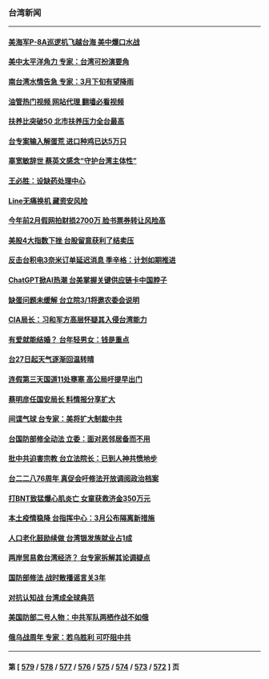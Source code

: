 ### 台湾新闻
---
#### [美海军P-8A巡逻机飞越台海 美中爆口水战](../../pages/ncid1349361/n13939498.md?02280845) 
#### [美中太平洋角力 专家：台湾可扮演要角](../../pages/ncid1349361/n13939451.md?02280845) 
#### [南台湾水情告急 专家：3月下旬有望降雨](../../pages/ncid1349361/n13939477.md?02280845) 
#### [油管热门视频 网站代理 翻墙必看视频](http://138.2.39.72:81/youtube.html?epic-marker?02280845)
#### [扶养比突破50 北市扶养压力全台最高](../../pages/ncid1349361/n13939468.md?02280845) 
#### [台专案输入解蛋荒 进口种鸡已达5万只](../../pages/ncid1349361/n13939482.md?02280845) 
#### [辜宽敏辞世 蔡英文感念“守护台湾主体性”](../../pages/ncid1349361/n13939456.md?02280845) 
#### [王必胜：设缺药处理中心](../../pages/ncid1349361/n13939470.md?02280845) 
#### [Line无痛换机 藏资安风险](../../pages/ncid1349361/n13939461.md?02280845) 
#### [今年前2月假网拍财损2700万 脸书票券转让风险高](../../pages/ncid1349361/n13939458.md?02280845) 
#### [美股4大指数下挫 台股留意获利了结卖压](../../pages/ncid1349361/n13939409.md?02280845) 
#### [反击台积电3奈米订单延迟消息 季辛格：计划如期推进](../../pages/ncid1349361/n13939412.md?02280845) 
#### [ChatGPT掀AI热潮 台美掌握关键供应链卡中国脖子](../../pages/ncid1349361/n13939414.md?02280845) 
#### [缺蛋问题未缓解 台立院3/1将邀农委会说明](../../pages/ncid1349361/n13938745.md?02280845) 
#### [CIA局长：习和军方高层怀疑其入侵台湾能力](../../pages/ncid1349361/n13938935.md?02280845) 
#### [有爱就能结婚？ 台年轻男女：钱是重点](../../pages/ncid1349361/n13938706.md?02280845) 
#### [台27日起天气逐渐回温转晴](../../pages/ncid1349361/n13938744.md?02280845) 
#### [连假第三天国道11处壅塞 高公局吁提早出门](../../pages/ncid1349361/n13938742.md?02280845) 
#### [蔡明彦任国安局长 料情报分享扩大](../../pages/ncid1349361/n13938729.md?02280845) 
#### [间谍气球 台专家：美将扩大制裁中共](../../pages/ncid1349361/n13938727.md?02280845) 
#### [台国防部修全动法 立委：面对恶邻居备而不用](../../pages/ncid1349361/n13938731.md?02280845) 
#### [批中共迫害宗教 台立法院长：已到人神共愤地步](../../pages/ncid1349361/n13938732.md?02280845) 
#### [台二二八76周年 真促会吁修法开放调阅政治档案](../../pages/ncid1349361/n13938733.md?02280845) 
#### [打BNT致猛爆心肌炎亡 女童获救济金350万元](../../pages/ncid1349361/n13938696.md?02280845) 
#### [本土疫情稳降 台指挥中心：3月公布隔离新措施](../../pages/ncid1349361/n13938709.md?02280845) 
#### [人口老化鼓励续做 台湾银发族就业占1成](../../pages/ncid1349361/n13938669.md?02280845) 
#### [两岸贸易救台湾经济？ 台专家拆解其论调疑点](../../pages/ncid1349361/n13938671.md?02280845) 
#### [国防部修法 战时散播谣言关3年](../../pages/ncid1349361/n13938646.md?02280845) 
#### [对抗认知战 台湾成全球典范](../../pages/ncid1349361/n13938655.md?02280845) 
#### [美国防部二号人物：中共军队两栖作战不如俄](../../pages/ncid1349361/n13938262.md?02280845) 
#### [俄乌战周年 专家：若乌胜利 可吓阻中共](../../pages/ncid1349361/n13938152.md?02280845) 

---
#### 第 [ [579](./579.md?02280845) / [578](./578.md?02280845) / [577](./577.md?02280845) / [576](./576.md?02280845) / [575](./575.md?02280845) / [574](./574.md?02280845) / [573](./573.md?02280845) / [572](./572.md?02280845) ] 页
